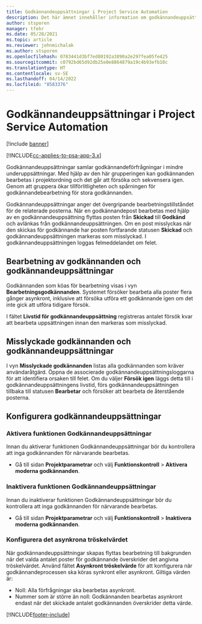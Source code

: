 ```yaml
---
title: Godkännandeuppsättningar i Project Service Automation
description: Det här ämnet innehåller information om godkännandeuppsättning, förfrågningar och underuppsättningen för dessa åtgärder.
author: stsporen
manager: tfehr
ms.date: 05/28/2021
ms.topic: article
ms.reviewer: johnmichalak
ms.author: stsporen
ms.openlocfilehash: 0783441d3bf7ed80192a3890a2e297fea05fe425
ms.sourcegitcommit: c0792bd65d92db25e0e8864879a19c4b93efb10c
ms.translationtype: HT
ms.contentlocale: sv-SE
ms.lasthandoff: 04/14/2022
ms.locfileid: "8583376"
---
```

# <a name="approval-sets-in-project-service-automation"></a>Godkännandeuppsättningar i Project Service Automation

[!include [banner](../includes/psa-now-project-operations.md)]

[!INCLUDE[cc-applies-to-psa-app-3.x](../includes/cc-applies-to-psa-app-3x.md)]

Godkännandeuppsättningar samlar godkännandeförfrågningar i mindre underuppsättningar. Med hjälp av den här grupperingen kan godkännanden bearbetas i projektordning och det går att försöka och sekvensera igen. Genom att gruppera ökar tillförlitligheten och spårningen för godkännandebearbetning för stora godkännanden.

Godkännandeuppsättningar anger det övergripande bearbetningstillståndet för de relaterade posterna. När en godkännandepost bearbetas med hjälp av en godkännandeuppsättning flyttas posten från **Skickad** till **Godkänd** och avlänkas från godkännandeuppsättningen. Om en post misslyckas när den skickas för godkännande har posten fortfarande statusen **Skickad** och godkännandeuppsättningen markeras som misslyckad. I godkännandeuppsättningen loggas felmeddelandet om felet.

## <a name="processing-approvals-and-approval-sets"></a>Bearbetning av godkännanden och godkännandeuppsättningar
Godkännanden som köas för bearbetning visas i vyn **Bearbetningsgodkännanden**. Systemet försöker bearbeta alla poster flera gånger asynkront, inklusive att försöka utföra ett godkännande igen om det inte gick att utföra tidigare försök.

I fältet **Livstid för godkännandeuppsättning** registreras antalet försök kvar att bearbeta uppsättningen innan den markeras som misslyckad.

## <a name="failed-approvals-and-approval-sets"></a>Misslyckade godkännanden och godkännandeuppsättningar
I vyn **Misslyckade godkännanden** listas alla godkännanden som kräver användaråtgärd. Öppna de associerade godkännandeuppsättningsloggarna för att identifiera orsaken till felet.
Om du väljer **Försök igen** läggs detta till i godkännandeuppsättningens livstid, förs godkännandeuppsättningen tillbaka till statusen **Bearbetar** och försöker att bearbeta de återstående posterna.

## <a name="configure-approval-sets"></a>Konfigurera godkännandeuppsättningar

###  <a name="enable-the-approval-sets-feature"></a>Aktivera funktionen Godkännandeuppsättningar
Innan du aktiverar funktionen Godkännandeuppsättningar bör du kontrollera att inga godkännanden för närvarande bearbetas.

- Gå till sidan **Projektparametrar** och välj **Funktionskontroll** > **Aktivera moderna godkännanden**.

### <a name="turn-off-the-approval-sets-feature"></a>Inaktivera funktionen Godkännandeuppsättningar
Innan du inaktiverar funktionen Godkännandeuppsättningar bör du kontrollera att inga godkännanden för närvarande bearbetas.

- Gå till sidan **Projektparametrar** och välj **Funktionskontroll** > **Inaktivera moderna godkännanden**.

### <a name="configuring-the-asynchronous-threshold"></a>Konfigurera det asynkrona tröskelvärdet 
När godkännandeuppsättningar skapas flyttas bearbetning till bakgrunden när det valda antalet poster för godkännande överskrider det angivna tröskelvärdet. Använd fältet **Asynkront tröskelvärde** för att konfigurera när godkännandeprocessen ska köras synkront eller asynkront.
Giltiga värden är:

  - Noll: Alla förfrågningar ska bearbetas asynkront. 
  - Nummer som är större än noll: Godkännanden bearbetas asynkront endast när det skickade antalet godkännanden överskrider detta värde.

[!INCLUDE[footer-include](../includes/footer-banner.md)]
